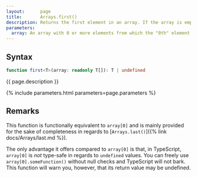 ```yaml
---
layout:      page
title:       Arrays.first()
description: Returns the first element in an array. If the array is empty, returns undefined.
parameters:
  array: An array with 0 or more elements from which the "0th" element is returned (but not removed).
---
```

## Syntax

```ts
function first<T>(array: readonly T[]): T | undefined
```

<p class="description">{{ page.description }}</p>
{% include parameters.html parameters=page.parameters %}

## Remarks

This function is functionally equivalent to `array[0]` and is mainly provided for the sake of completeness in regards to [`Arrays.last()`]({% link docs/Arrays/last.md %}).

The only advantage it offers compared to `array[0]` is that, in TypeScript, `array[0]` is *not* type-safe in regards to `undefined` values.
You can freely use `array[0].someFunction()` without null checks and TypeScript will not bark. This function will warn you, however, that its
return value may be undefined.
